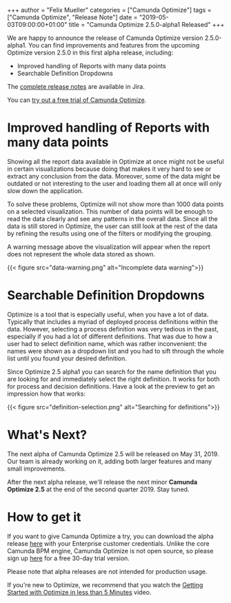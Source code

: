 +++
author = "Felix Mueller"
categories = ["Camunda Optimize"]
tags = ["Camunda Optimize", "Release Note"]
date = "2019-05-03T09:00:00+01:00"
title = "Camunda Optimize 2.5.0-alpha1 Released"
+++

We are happy to announce the release of Camunda Optimize version 2.5.0-alpha1.
You can find improvements and features from the upcoming Optimize version 2.5.0 in this first alpha release, including:

- Improved handling of Reports with many data points
- Searchable Definition Dropdowns

The [complete release notes](https://app.camunda.com/jira/secure/ReleaseNote.jspa?projectId=10730&version=15391) are available in Jira.

<!--more-->

You can [try out a free trial of Camunda Optimize](#how-to-get-it).


# Improved handling of Reports with many data points

Showing all the report data available in Optimize at once might not be useful in certain visualizations because doing that makes it very hard to see or extract any conclusion from the data. Moreover, some of the data might be outdated or not interesting to the user and loading them all at once will only slow down the application.

To solve these problems, Optimize will not show more than 1000 data points on a selected visualization. This number of data points will be enough to read the data clearly and see any patterns in the overall data. Since all the data is still stored in Optimize, the user can still look at the rest of the data by refining the results using one of the filters or modifying the grouping.

A warning message above the visualization will appear when the report does not represent the whole data stored as shown.

{{< figure src="data-warning.png" alt="Incomplete data warning">}}

# Searchable Definition Dropdowns

Optimize is a tool that is especially useful, when you have a lot of data. Typically that includes a myriad of deployed process definitions within the data. However, selecting a process definition was very tedious in the past, especially if you had a lot of different definitions. That was due to how a user had to select definition name, which was rather inconvenient: the names were shown as a dropdown list and you had to sift through the whole list until you found your desired definition.

Since Optimize 2.5 alpha1 you can search for the name definition that you are looking for and immediately select the right definition. It works for both for process and decision definitions. Have a look at the preview to get an impression how that works:

{{< figure src="definition-selection.png" alt="Searching for definitions">}}


# What's Next?

The next alpha of Camunda Optimize 2.5 will be released on May 31, 2019. Our team is already working on it, adding both larger features and many small improvements.

After the next alpha release, we'll release the next minor **Camunda Optimize 2.5** at the end of the second quarter 2019. Stay tuned.

# How to get it

If you want to give Camunda Optimize a try, you can download the alpha release [here](https://docs.camunda.org/enterprise/download/#camunda-optimize) with your Enterprise customer credentials. Unlike the core Camunda BPM engine, Camunda Optimize is not open source, so please sign up [here](https://camunda.com/download/enterprise/) for a free 30-day trial version.

Please note that alpha releases are not intended for production usage.

If you're new to Optimize, we recommend that you watch the [Getting Started with Optimize in less than 5 Minutes](https://camunda.com/learn/videos/getting-started-optimize/) video.
